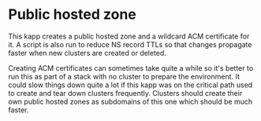 # Public hosted zone
This kapp creates a public hosted zone and a wildcard ACM certificate for it. A script is also run to reduce NS record TTLs so that changes propagate faster when new clusters are created or deleted. 

Creating ACM certificates can sometimes take quite a while so it's better to run this as part of a stack with no cluster to prepare the environment. It could slow things down quite a lot if this kapp was on the critical path used to create and tear down clusters frequently. Clusters should create their own public hosted zones as subdomains of this one which should be much faster.
